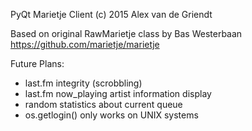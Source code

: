 PyQt Marietje Client
(c) 2015 Alex van de Griendt

Based on original RawMarietje class by Bas Westerbaan
https://github.com/marietje/marietje

Future Plans:
- last.fm integrity (scrobbling)
- last.fm now_playing artist information display
- random statistics about current queue
- os.getlogin() only works on UNIX systems
